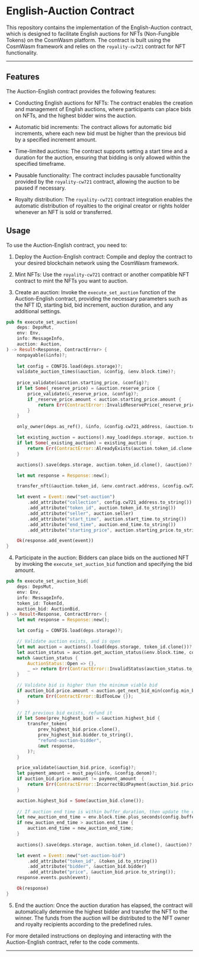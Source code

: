 # English-Auction Contract

This repository contains the implementation of the English-Auction contract, which is designed to facilitate English auctions for NFTs (Non-Fungible Tokens) on the CosmWasm platform. The contract is built using the CosmWasm framework and relies on the `royality-cw721` contract for NFT functionality.

---

## Features

The Auction-English contract provides the following features:

- Conducting English auctions for NFTs: The contract enables the creation and management of English auctions, where participants can place bids on NFTs, and the highest bidder wins the auction.

- Automatic bid increments: The contract allows for automatic bid increments, where each new bid must be higher than the previous bid by a specified increment amount.

- Time-limited auctions: The contract supports setting a start time and a duration for the auction, ensuring that bidding is only allowed within the specified timeframe.

- Pausable functionality: The contract includes pausable functionality provided by the `royality-cw721` contract, allowing the auction to be paused if necessary.

- Royalty distribution: The `royality-cw721` contract integration enables the automatic distribution of royalties to the original creator or rights holder whenever an NFT is sold or transferred.

## Usage

To use the Auction-English contract, you need to:

1. Deploy the Auction-English contract: Compile and deploy the contract to your desired blockchain network using the CosmWasm framework.

2. Mint NFTs: Use the `royality-cw721` contract or another compatible NFT contract to mint the NFTs you want to auction.

3. Create an auction: Invoke the `execute_set_auction` function of the Auction-English contract, providing the necessary parameters such as the NFT ID, starting bid, bid increment, auction duration, and any additional settings.

```rust
pub fn execute_set_auction(
    deps: DepsMut,
    env: Env,
    info: MessageInfo,
    auction: Auction,
) -> Result<Response, ContractError> {
    nonpayable(&info)?;
    
    let config = CONFIG.load(deps.storage)?;
    validate_auction_times(&auction, &config, &env.block.time)?;
    
    price_validate(&auction.starting_price, &config)?;
    if let Some(_reserve_price) = &auction.reserve_price {
        price_validate(&_reserve_price, &config)?;
        if _reserve_price.amount < auction.starting_price.amount {
            return Err(ContractError::InvalidReservePrice(_reserve_price.amount, auction.starting_price.amount));
        }
    }

    only_owner(deps.as_ref(), &info, &config.cw721_address, &auction.token_id)?;

    let existing_auction = auctions().may_load(deps.storage, auction.token_id.clone())?;
    if let Some(_existing_auction) = existing_auction {
        return Err(ContractError::AlreadyExists(auction.token_id.clone()));
    }

    auctions().save(deps.storage, auction.token_id.clone(), &auction)?;

    let mut response = Response::new();

    transfer_nft(&auction.token_id, &env.contract.address, &config.cw721_address, &mut response)?;

    let event = Event::new("set-auction")
        .add_attribute("collection", config.cw721_address.to_string())
        .add_attribute("token_id", auction.token_id.to_string())
        .add_attribute("seller", auction.seller)
        .add_attribute("start_time", auction.start_time.to_string())
        .add_attribute("end_time", auction.end_time.to_string())
        .add_attribute("starting_price", auction.starting_price.to_string());

    Ok(response.add_event(event))
}

```

4. Participate in the auction: Bidders can place bids on the auctioned NFT by invoking the `execute_set_auction_bid` function and specifying the bid amount.

```rust
pub fn execute_set_auction_bid(
    deps: DepsMut,
    env: Env,
    info: MessageInfo,
    token_id: TokenId,
    auction_bid: AuctionBid,
) -> Result<Response, ContractError> {
    let mut response = Response::new();

    let config = CONFIG.load(deps.storage)?; 

    // Validate auction exists, and is open
    let mut auction = auctions().load(deps.storage, token_id.clone())?;
    let auction_status = auction.get_auction_status(&env.block.time, config.closed_duration);
    match &auction_status {
        AuctionStatus::Open => {},
        _ => return Err(ContractError::InvalidStatus(auction_status.to_string())),
    }

    // Validate bid is higher than the minimum viable bid
    if auction_bid.price.amount < auction.get_next_bid_min(config.min_bid_increment) {
        return Err(ContractError::BidTooLow {});
    }
    
    // If previous bid exists, refund it
    if let Some(prev_highest_bid) = &auction.highest_bid {
        transfer_token(
            prev_highest_bid.price.clone(),
            prev_highest_bid.bidder.to_string(),
            "refund-auction-bidder",
            &mut response,
        )?;
    }

    price_validate(&auction_bid.price, &config)?;
    let payment_amount = must_pay(&info, &config.denom)?;
    if auction_bid.price.amount != payment_amount  {
        return Err(ContractError::IncorrectBidPayment(auction_bid.price.amount, payment_amount));
    }

    auction.highest_bid = Some(auction_bid.clone());
    
    // If auction end time is within buffer_duration, then update the end time
    let new_auction_end_time = env.block.time.plus_seconds(config.buffer_duration);
    if new_auction_end_time > auction.end_time {
        auction.end_time = new_auction_end_time;
    }
    
    auctions().save(deps.storage, auction.token_id.clone(), &auction)?;

    let event = Event::new("set-auction-bid")
        .add_attribute("token_id", &token_id.to_string())
        .add_attribute("bidder", &auction_bid.bidder)
        .add_attribute("price", &auction_bid.price.to_string());
    response.events.push(event);

    Ok(response)
}
```

5. End the auction: Once the auction duration has elapsed, the contract will automatically determine the highest bidder and transfer the NFT to the winner. The funds from the auction will be distributed to the NFT owner and royalty recipients according to the predefined rules.

For more detailed instructions on deploying and interacting with the Auction-English contract, refer to the code comments.

---